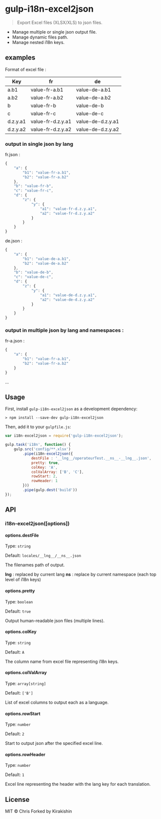 # gulp-i18n-excel2json
> Export Excel files (XLSX/XLS) to json files.

* Manage multiple or single json output file.
* Manage dynamic files path.
* Manage nested i18n keys.

## examples
Format of excel file :

| Key     | fr    | de |
| --------|---------|-------|
|a.b1	|value-fr-a.b1|	value-de-a.b1|
|a.b2	|value-fr-a.b2|	value-de-a.b2|
|b	|value-fr-b|	value-de-b|
|c	|value-fr-c|	value-de-c|
|d.z.y.a1|	value-fr-d.z.y.a1|	value-de-d.z.y.a1|
|d.z.y.a2|	value-fr-d.z.y.a2|	value-de-d.z.y.a2|

### output in single json by lang
fr.json :
```javascript
{
    "a": {
        "b1": "value-fr-a.b1",
        "b2": "value-fr-a.b2"
    },
    "b": "value-fr-b",
    "c": "value-fr-c",
    "d": {
        "z": {
            "y": {
                "a1": "value-fr-d.z.y.a1",
                "a2": "value-fr-d.z.y.a2"
            }
        }
    }
}
```
de.json :
```javascript
{
    "a": {
        "b1": "value-de-a.b1",
        "b2": "value-de-a.b2"
    },
    "b": "value-de-b",
    "c": "value-de-c",
    "d": {
        "z": {
            "y": {
                "a1": "value-de-d.z.y.a1",
                "a2": "value-de-d.z.y.a2"
            }
        }
    }
}
```
### output in multiple json by lang and namespaces : 
fr-a.json :
```javascript
{
    "a": {
        "b1": "value-fr-a.b1",
        "b2": "value-fr-a.b2"
    }
}
```
...

## Usage
First, install `gulp-i18n-excel2json` as a development dependency:

```shell
> npm install --save-dev gulp-i18n-excel2json
```

Then, add it to your `gulpfile.js`:

```javascript
var i18n-excel2json = require('gulp-i18n-excel2json');

gulp.task('i18n', function() {
    gulp.src('config/**.xlsx')
        .pipe(i18n-excel2json({
            destFile : '__lng__/operateurTest.__ns__-__lng__.json',
            pretty: true,
            colKey: 'A',
            colValArray: ['B', 'C'],
            rowStart: 2,
            rowHeader: 1
        }))
        .pipe(gulp.dest('build'))
});
```


## API

### i18n-excel2json([options])

#### options.destFile
Type: `string`

Default: `locales/__lng__/__ns__.json`

The filenames path of output.

__lng__ : replaced by current lang
__ns__ : replace by current namespace (each top level of i18n keys)

#### options.pretty
Type: `boolean`

Default: `true`

Output human-readable json files (multiple lines).

#### options.colKey
Type: `string`

Default: `A`

The column name from excel file representing i18n keys.

#### options.colValArray
Type: `array[string]`

Default: `['B']`

List of excel columns to output each as a language.

#### options.rowStart
Type: `number`

Default: `2`

Start to output json after the specified excel line.

#### options.rowHeader
Type: `number`

Default: `1`

Excel line representing the header with the lang key for each translation.

## License
MIT &copy; Chris Forked by Kirakishin

